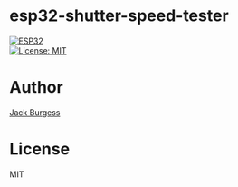 # esp32-shutter-speed-tester

[![ESP32](https://img.shields.io/badge/ESP-32-000000.svg?longCache=true&style=flat&colorA=AA101F)](https://www.espressif.com/en/products/socs/esp32)
<br>
[![License: MIT](https://img.shields.io/badge/License-MIT-brightgreen.svg)](https://opensource.org/licenses/MIT)


# Author

[Jack Burgess](https://jackburgess.dev)

# License

MIT
